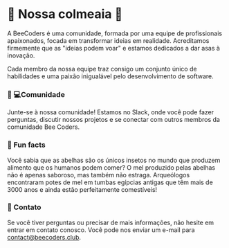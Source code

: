 # 🐝 Nossa colmeaia 🐝

A BeeCoders é uma comunidade, formada por uma equipe de profissionais apaixonados, focada em transformar ideias em realidade. Acreditamos firmemente que as "ideias podem voar" e estamos dedicados a dar asas à inovação.

Cada membro da nossa equipe traz consigo um conjunto único de habilidades e uma paixão inigualável pelo desenvolvimento de software.

### 👩‍ 💻Comunidade

Junte-se à nossa comunidade! Estamos no Slack, onde você pode fazer perguntas, discutir nossos projetos e se conectar com outros membros da comunidade Bee Coders.

### 🍿 Fun facts

Você sabia que as abelhas são os únicos insetos no mundo que produzem alimento que os humanos podem comer? O mel produzido pelas abelhas não é apenas saboroso, mas também não estraga. Arqueólogos encontraram potes de mel em tumbas egípcias antigas que têm mais de 3000 anos e ainda estão perfeitamente comestíveis!

### 📨 Contato

Se você tiver perguntas ou precisar de mais informações, não hesite em entrar em contato conosco. Você pode nos enviar um e-mail para contact@beecoders.club.

